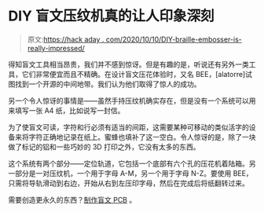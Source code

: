 # DIY 盲文压纹机真的让人印象深刻

> 原文:[https://hack aday . com/2020/10/10/DIY-braille-embosser-is-really-impressed/](https://hackaday.com/2020/10/10/diy-braille-embosser-is-really-impressive/)

得知盲文工具相当昂贵，我们并不感到惊讶。但是有趣的是，听说还有另外一类工具，它们非常便宜而且不精确。在设计盲文压花体验时，又名 BEE，[alatorre]试图找到一个开源的中间地带。我们认为他们取得了惊人的成功。

另一个令人惊讶的事情是——虽然手持压纹机确实存在，但是没有一个系统可以用来填写一张 A4 纸，比如说写一封信。

为了使盲文可读，字符和行必须有适当的间距，这需要某种可移动的类似活字的设备来将字符正确地记录在纸上。蜜蜂也填补了这一空白。令人惊讶的是，除了一块做了标记的铝和一些巧妙的 3D 打印之外，它没有太多的东西。

这个系统有两个部分——定位轨道，它包括一个底部有六个孔的压花机着陆箱。另一部分是一对压纹机，一个用于字母 A-M，另一个用于字母 N-Z。要使用 BEE，只需将导轨滑动到右边，开始从右到左压印字母，然后在完成后将纸翻转过来。

需要创造更永久的东西？[制作盲文 PCB](https://hackaday.com/2017/10/31/making-braille-signs-out-of-pcbs/) 。
